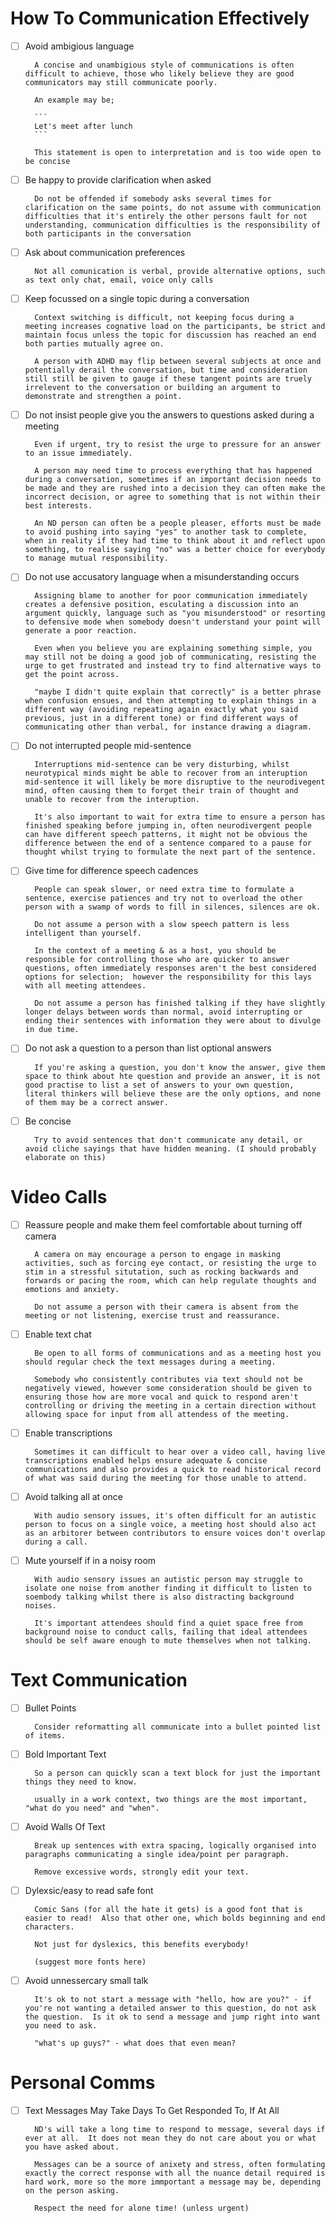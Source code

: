# How To Communication Effectively

- [ ] Avoid ambigious language

        A concise and unambigious style of communications is often difficult to achieve, those who likely believe they are good communicators may still communicate poorly.

        An example may be;

        ```
        Let's meet after lunch 
        ```        

        This statement is open to interpretation and is too wide open to be concise 

- [ ] Be happy to provide clarification when asked

        Do not be offended if somebody asks several times for clarification on the same points, do not assume with communication difficulties that it's entirely the other persons fault for not understanding, communication difficulties is the responsibility of both participants in the conversation

- [ ] Ask about communication preferences

        Not all comunication is verbal, provide alternative options, such as text only chat, email, voice only calls

- [ ] Keep focussed on a single topic during a conversation

        Context switching is difficult, not keeping focus during a meeting increases cognative load on the participants, be strict and maintain focus unless the topic for discussion has reached an end both parties mutually agree on.

        A person with ADHD may flip between several subjects at once and potentially derail the conversation, but time and consideration still still be given to gauge if these tangent points are truely irrelevent to the conversation or building an argument to demonstrate and strengthen a point.

-[ ] Do not insist people give you the answers to questions asked during a meeting

        Even if urgent, try to resist the urge to pressure for an answer to an issue immediately.

        A person may need time to process everything that has happened during a conversation, sometimes if an important decision needs to be made and they are rushed into a decision they can often make the incorrect decision, or agree to something that is not within their best interests.

        An ND person can often be a people pleaser, efforts must be made to avoid pushing into saying "yes" to another task to complete, when in reality if they had time to think about it and reflect upon something, to realise saying "no" was a better choice for everybody to manage mutual responsibility.

- [ ] Do not use accusatory language when a misunderstanding occurs

        Assigning blame to another for poor communication immediately creates a defensive position, esculating a discussion into an argument quickly, language such as "you misunderstood" or resorting to defensive mode when somebody doesn't understand your point will generate a poor reaction.
        
        Even when you believe you are explaining something simple, you may still not be doing a good job of communicating, resisting the urge to get frustrated and instead try to find alternative ways to get the point across.

        "maybe I didn't quite explain that correctly" is a better phrase when confusion ensues, and then attempting to explain things in a different way (avoiding repeating again exactly what you said previous, just in a different tone) or find different ways of communicating other than verbal, for instance drawing a diagram.

- [ ] Do not interrupted people mid-sentence

        Interruptions mid-sentence can be very disturbing, whilst neurotypical minds might be able to recover from an interuption mid-sentence it will likely be more disruptive to the neurodivegent mind, often causing them to forget their train of thought and unable to recover from the interuption.

        It's also important to wait for extra time to ensure a person has finished speaking before jumping in, often neurodivergent people can have different speech patterns, it might not be obvious the difference between the end of a sentence compared to a pause for thought whilst trying to formulate the next part of the sentence.


- [ ] Give time for difference speech cadences

        People can speak slower, or need extra time to formulate a sentence, exercise patiences and try not to overload the other person with a swamp of words to fill in silences, silences are ok.

        Do not assume a person with a slow speech pattern is less intelligent than yourself.

        In the context of a meeting & as a host, you should be responsible for controlling those who are quicker to answer questions, often immediately responses aren't the best considered options for selection;  however the responsibility for this lays with all meeting attendees.

        Do not assume a person has finished talking if they have slightly longer delays between words than normal, avoid interrupting or ending their sentences with information they were about to divulge in due time.

- [ ] Do not ask a question to a person than list optional answers

        If you're asking a question, you don't know the answer, give them space to think about hte question and provide an answer, it is not good practise to list a set of answers to your own question, literal thinkers will believe these are the only options, and none of them may be a correct answer.

- [ ] Be concise

        Try to avoid sentences that don't communicate any detail, or avoid cliche sayings that have hidden meaning. (I should probably elaborate on this)

# Video Calls

- [ ] Reassure people and make them feel comfortable about turning off camera

        A camera on may encourage a person to engage in masking activities, such as forcing eye contact, or resisting the urge to stim in a stressful situtation, such as rocking backwards and forwards or pacing the room, which can help regulate thoughts and emotions and anxiety.

        Do not assume a person with their camera is absent from the meeting or not listening, exercise trust and reassurance.

- [ ] Enable text chat

        Be open to all forms of communications and as a meeting host you should regular check the text messages during a meeting.

        Somebody who consistently contributes via text should not be negatively viewed, however some consideration should be given to ensuring those how are more vocal and quick to respond aren't controlling or driving the meeting in a certain direction without allowing space for input from all attendess of the meeting.

- [ ] Enable transcriptions

        Sometimes it can difficult to hear over a video call, having live transcriptions enabled helps ensure adequate & concise communications and also provides a quick to read historical record of what was said during the meeting for those unable to attend.

- [ ] Avoid talking all at once

        With audio sensory issues, it's often difficult for an autistic person to focus on a single voice, a meeting host should also act as an arbitorer between contributors to ensure voices don't overlap during a call.

- [ ] Mute yourself if in a noisy room

        With audio sensory issues an autistic person may struggle to isolate one noise from another finding it difficult to listen to soembody talking whilst there is also distracting background noises.

        It's important attendees should find a quiet space free from background noise to conduct calls, failing that ideal attendees should be self aware enough to mute themselves when not talking.


# Text Communication

- [ ] Bullet Points

        Consider reformatting all communicate into a bullet pointed list of items.

- [ ] Bold Important Text

        So a person can quickly scan a text block for just the important things they need to know.

        usually in a work context, two things are the most important, "what do you need" and "when".

- [ ] Avoid Walls Of Text

        Break up sentences with extra spacing, logically organised into paragraphs communicating a single idea/point per paragraph.

        Remove excessive words, strongly edit your text.

- [ ] Dylexsic/easy to read safe font

        Comic Sans (for all the hate it gets) is a good font that is easier to read!  Also that other one, which bolds beginning and end characters.

        Not just for dyslexics, this benefits everybody!

        (suggest more fonts here)

- [ ] Avoid unnessercary small talk

        It's ok to not start a message with "hello, how are you?" - if you're not wanting a detailed answer to this question, do not ask the question.  Is it ok to send a message and jump right into want you need to ask.

        "what's up guys?" - what does that even mean?  


# Personal Comms

- [ ] Text Messages May Take Days To Get Responded To, If At All

        ND's will take a long time to respond to message, several days if ever at all.  It does not mean they do not care about you or what you have asked about.

        Messages can be a source of anixety and stress, often formulating exactly the correct response with all the nuance detail required is hard work, more so the more immportant a message may be, depending on the person asking.

        Respect the need for alone time! (unless urgent)